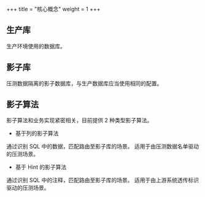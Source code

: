 +++
title = "核心概念"
weight = 1
+++

## 生产库

生产环境使用的数据库。

## 影子库

压测数据隔离的影子数据库，与生产数据库应当使用相同的配置。

## 影子算法

影子算法和业务实现紧密相关，目前提供 2 种类型影子算法。

- 基于列的影子算法

通过识别 SQL 中的数据，匹配路由至影子库的场景。
适用于由压测数据名单驱动的压测场景。

- 基于 Hint 的影子算法 

通过识别 SQL 中的注释，匹配路由至影子库的场景。
适用于由上游系统透传标识驱动的压测场景。
